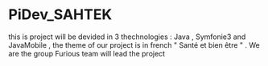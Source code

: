 # PiDev_SAHTEK
this is project will be devided in 3 thechnologies : Java , Symfonie3 and JavaMobile , the theme of our project is in french " Santé et bien être " . We are the group Furious team will lead the project 
